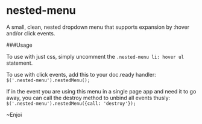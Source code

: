 nested-menu
===========

A small, clean, nested dropdown menu that supports expansion by :hover and/or click events. 

###Usage

To use with just css, simply uncomment the ```.nested-menu li: hover ul``` statement.  

To use with click events, add this to your doc.ready handler:  
```$('.nested-menu').nestedMenu();``` 

If in the event you are using this menu in a single page app and need it to go away, you can call the destroy method to unbind all events thusly:  
```$('.nested-menu').nestedMenu({call: 'destroy'});```  
  
~Enjoi
